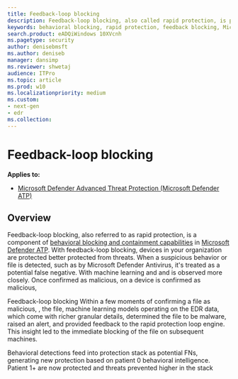 ```yaml
---
title: Feedback-loop blocking
description: Feedback-loop blocking, also called rapid protection, is part of behavioral blocking and containment capabilities in Microsoft Defender ATP
keywords: behavioral blocking, rapid protection, feedback blocking, Microsoft Defender ATP
search.product: eADQiWindows 10XVcnh
ms.pagetype: security
author: denisebmsft
ms.author: deniseb
manager: dansimp
ms.reviewer: shwetaj
audience: ITPro 
ms.topic: article 
ms.prod: w10 
ms.localizationpriority: medium
ms.custom: 
- next-gen
- edr
ms.collection: 
---
```


# Feedback-loop blocking

**Applies to:**

- [Microsoft Defender Advanced Threat Protection (Microsoft Defender ATP)](https://go.microsoft.com/fwlink/p/?linkid=2069559)

## Overview

Feedback-loop blocking, also referred to as rapid protection, is a component of [behavioral blocking and containment capabilities](https://docs.microsoft.com/en-us/windows/security/threat-protection/microsoft-defender-atp/behavioral-blocking-containment) in [Microsoft Defender ATP](https://docs.microsoft.com/windows/security/threat-protection/). With feedback-loop blocking, devices in your organization are protected better protected from threats. When a suspicious behavior or file is detected, such as by Microsoft Defender Antivirus, it's treated as a potential false negative. With machine learning and  and is observed more closely. Once confirmed as malicious, on a device is confirmed as malicious, 

Feedback-loop blocking Within a few moments of confirming a file as malicious, , the file, machine learning models operating on the EDR data, which come with richer granular details, determined the file to be malware, raised an alert, and provided feedback to the rapid protection loop engine. This insight led to the immediate blocking of the file on subsequent machines.

Behavioral detections feed into protection stack as potential FNs, generating new protection based on patient 0 behavioral intelligence. Patient 1+ are now protected and threats prevented higher in the stack
